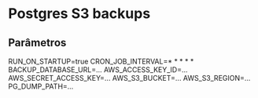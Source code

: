 # Postgres S3 backups

## Parâmetros

RUN_ON_STARTUP=true
CRON_JOB_INTERVAL=* * * * *
BACKUP_DATABASE_URL=...
AWS_ACCESS_KEY_ID=...
AWS_SECRET_ACCESS_KEY=...
AWS_S3_BUCKET=...
AWS_S3_REGION=...
PG_DUMP_PATH=...